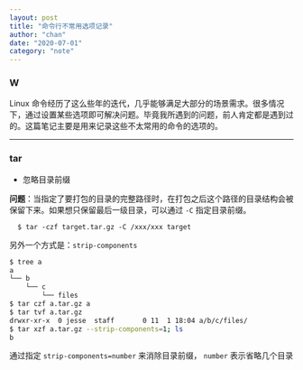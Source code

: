 ```yaml
---
layout: post
title: "命令行不常用选项记录"
author: "chan"
date: "2020-07-01"
category: "note"
---
```


### W

Linux 命令经历了这么些年的迭代，几乎能够满足大部分的场景需求。很多情况下，通过设置某些选项即可解决问题。毕竟我所遇到的问题，前人肯定都是遇到过的。这篇笔记主要是用来记录这些不太常用的命令的选项的。

---

### tar

+ 忽略目录前缀

**问题**：当指定了要打包的目录的完整路径时，在打包之后这个路径的目录结构会被保留下来。如果想只保留最后一级目录，可以通过 `-C` 指定目录前缀。

```shell
  $ tar -czf target.tar.gz -C /xxx/xxx target
```

另外一个方式是：`strip-components`

```bash
$ tree a
a
└── b
    └── c
        └── files
$ tar czf a.tar.gz a
$ tar tvf a.tar.gz 
drwxr-xr-x  0 jesse  staff       0 11  1 18:04 a/b/c/files/
$ tar xzf a.tar.gz --strip-components=1; ls 
b
```

通过指定 `strip-components=number` 来消除目录前缀， `number` 表示省略几个目录





